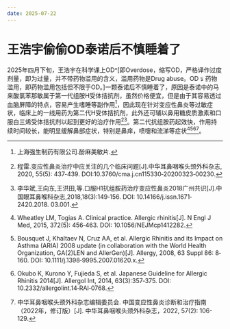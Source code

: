 ```yaml
---
date: 2025-07-22
---
```


# 王浩宇偷偷OD泰诺后不慎睡着了

2025年四月下旬，王浩宇在科学课上OD^[即Overdose，缩写OD，严格译作过度剂量，即为过量，并不带药物滥用的含义，滥用药物是Drug abuse。$\text{OD}\subsetneqq\text{药物滥用}$，即药物滥用包括但不限于OD。]一颗泰诺后不慎睡着了，原因是泰诺中的马来酸氯苯那敏属于第一代组胺H受体拮抗剂，虽然价格便宜，但是由于其容易透过血脑屏障的特点，容易产生嗜睡等副作用[^1]，因此现在针对变应性鼻炎等过敏症状，临床上的一线用药为第二代H受体拮抗剂，此外还可辅以鼻用糖皮质激素和口服白三烯受体拮抗剂以起到更好的治疗作用[^2][^3]。第二代抗组胺药起效快，作用持续时间较长，能明显缓解鼻部症状，特别是鼻痒，喷嚏和流涕等症状[^4][^5][^6][^7]。

[^1]: 上海强生制药有限公司.酚麻美敏片.
[^2]: 程雷.变应性鼻炎治疗中应关注的几个临床问题\[J\].中华耳鼻咽喉头颈外科杂志, 2020, 55(5): 437‐439. DOI:10.3760/cma.j.cn115330‐20200323‐00230.
[^3]: 李华斌,王向东,王洪田,等.口服H1抗组胺药治疗变应性鼻炎2018广州共识\[J\].中国眼耳鼻喉科杂志,2018,18(3):149‐156. DOI: 10.14166/j.issn.1671‐2420.2018. 03.001.
[^4]: Wheatley LM, Togias A. Clinical practice. Allergic rhinitis\[J\]. N Engl J Med, 2015, 372(5): 456‐463. DOI: 10.1056/NEJMcp1412282.
[^5]: Bousquet J, Khaltaev N, Cruz AA, et al. Allergic Rhinitis and its Impact on Asthma (ARIA) 2008 update (in collaboration with the World Health Organization, GA(2)LEN and AllerGen)\[J\]. Allergy, 2008, 63 Suppl 86: 8‐160. DOI: 10.1111/j.1398‐9995.2007.01620.x.
[^6]: Okubo K, Kurono Y, Fujieda S, et al. Japanese Guideline for Allergic Rhinitis 2014\[J\]. Allergol Int, 2014, 63(3):357‐375. DOI: 10.2332/allergolint.14‐RAI‐0768.
[^7]: 中华耳鼻咽喉头颈外科杂志编辑委员会. 中国变应性鼻炎诊断和治疗指南（2022年，修订版）\[J\]. 中华耳鼻咽喉头颈外科杂志，2022, 57(2): 106-129.
